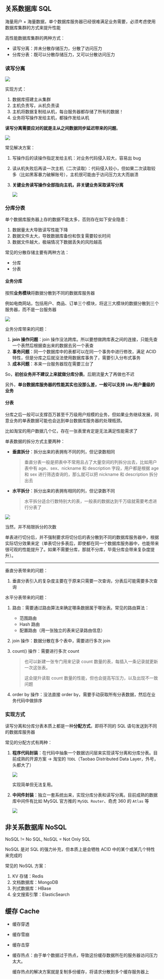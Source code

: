 ## 关系数据库 SQL

海量用户 + 海量数据，单个数据库服务器已经很难满足业务需要，必须考虑使用数据库集群的方式来提升性能

高性能数据库集群的两种方式：

- 读写分离：并未分散存储压力，分散了访问压力
- 分库分表：既可以分散存储压力，又可以分散访问压力

### 读写分离

![](https://cs-wiki.oss-cn-shanghai.aliyuncs.com/img/image-20221020153211327.png)

实现方式：

1. 数据库搭建主从集群
2. 主机负责写，从机负责读
3. 主机将数据复制给从机，每台服务器都存储了所有的数据！
4. 业务将写操作发给主机，都操作发给从机

**读写分离需要应对的就是主从之间数据同步延迟带来的问题**。

![](https://cs-wiki.oss-cn-shanghai.aliyuncs.com/img/image-20221020153432317.png)

常见解决方案：

1. 写操作后的读操作指定发给主机：对业务代码侵入较大，容易出 bug

2. 读从机失败后再读一次主机（二次读取）：代码侵入较小，但如果二次读取较多（比如黑客暴力破解账号），主机很可能由于访问压力太大而崩溃

3. **关键业务读写操作全部指向主机，非关键业务采取读写分离**

   ![](https://cs-wiki.oss-cn-shanghai.aliyuncs.com/img/image-20221020153718350.png)

### 分库分表

单个数据库服务器上存的数据不能太多，否则存在如下安全隐患：

1. 数据量太大导致读写性能下降
2. 数据文件太大，导致数据库备份和恢复需要较长时间
3. 数据文件越大，极端情况下数据丢失的风险越高

常见的分散存储主要有两种方法：

- 分库
- 分表

#### 业务分库

按照**业务模块**将数据分散到不同的数据库服务器

例如电商网站，包括用户、商品、订单三个模块，将这三大模块的数据分散到三个服务器，而不是一台服务器

![](https://cs-wiki.oss-cn-shanghai.aliyuncs.com/img/image-20221021090450574.png)

业务分库带来的问题：

1. **join 操作问题**：join 操作没法跨库。所以要想做跨库表之间的连接，只能先查一个表然后根据查出来的数据去另一个表查
2. **事务问题**：同一个数据库中的表都可以在同一个事务中进行修改，满足 ACID 特性，但是分库之后就没法使用数据库事务了，需要引入分布式事务
3. **成本问题**：本来一台服务器现在需要三台了

So，**初创业务并不建议上来就做分库分表**。后期流量大了再做也不迟

另外，**单台数据库服务器的性能其实也没那么差，一般可以支持 `10w` 用户量级的业务**

#### 分表

分库之后一般可以支撑百万甚至千万级用户规模的业务，但如果业务继续发展，同意业务的单表数据可能也会达到单台数据库服务器的处理瓶颈。

比如淘宝的用户数据几个亿，存在一张表里肯定是无法满足性能需求了

单表数据的拆分方式主要两种：

- **垂直拆分**：拆分出来的表拥有不同的列，但记录数相同

  > 垂直分表一般是把表中不常用且占了大量空间的列拆分出去，比如用户表中有 age、sex、nickname 和 description 字段，用户都是根据 age 和 sex 进行筛选查询的，那么就可以把 nickname 和 description 拆分出去

- **水平拆分**：拆分出来的表拥有相同的列，但记录数不同

  > 水平拆分适合行数特别大的表，一般表的数据达到千万级就需要考虑进行分表了

![](https://cs-wiki.oss-cn-shanghai.aliyuncs.com/img/image-20221021092739213.png)

当然，并不局限拆分的次数

单表进行切分后，并不强制要求将切分后的表分散到不同的数据库服务器中，根据实际切分效果来定（单表切分多表后，即使都在同一个数据库服务器中，也能带来很可观的性能提升了。如果不需要分库，那就不分库，毕竟分库会带来复杂度提升）。

---

垂直分表带来的问题：

1. 垂直分表引入的复杂度主要在于原来只需要一次查询，分表后可能需要多次查询

水平分表带来的问题：

1. 路由：需要通过路由算法来确定哪条数据属于哪张表。常见的路由算法：

   - 范围路由
   - Hash 路由
   - 配置路由（用一张独立的表来记录路由信息）

2. join 操作：数据分散在多个表中，需要进行多次 join

3. count() 操作：需要进行多次 count

   > 也可以新建一张专门用来记录 count 数量的表，每插入一条记录就更新一次这张表。
   >
   > 这会提升读取 count 数量的性能，但也会提高写压力，以及出现不一致问题

4. order by 操作：没法直接 order by，需要手动获取所有分表数据，然后在业务代码中做排序

### 实现方式

读写分离和分库分表本质上都是一种**分配方式**，即将不同的 SQL 语句发送到不同的数据库服务器

常见的分配方式有两种：

1. **程序代码封装**：在代码中抽象一个数据访问层来实现读写分离和分库分表。目前成熟的开源方案 -> 淘宝的 `TDDL`（Taobao Distributed Data Layer，外号，头都大了）

   ![](https://cs-wiki.oss-cn-shanghai.aliyuncs.com/img/image-20221021094613434.png)

   实现简单但无法复用。

2. **中间件封装**：独立一套系统出来，实现分库分表和读写分离。目前成熟的数据库中间件有比如 MySQL 官方推的 `MySQL Router`、奇虎 360 的 `Atlas` 等

   ![](https://cs-wiki.oss-cn-shanghai.aliyuncs.com/img/image-20221021094857188.png)

## 非关系数据库 NoSQL

NoSQL != No SQL, NoSQL = Not Only SQL

NoSQL 是对 SQL 的强力补充，但本质上是会牺牲 ACID 中的某个或某几个特性来完成的

常见的 NoSQL 方案：

1. KV 存储：Redis
2. 文档数据库：MongoDB
3. 列式数据库：HBase
4. 全文搜索引擎：ElasticSearch

## 缓存 Cache

- 缓存穿透

- 缓存雪崩

- 缓存击穿

- 缓存热点：由于单个数据过于热点，导致这份缓存数据所在的服务器访问压力太大。

  缓存热点的解决方案就是复制多份缓存，将请求分散到多个缓存服务器上